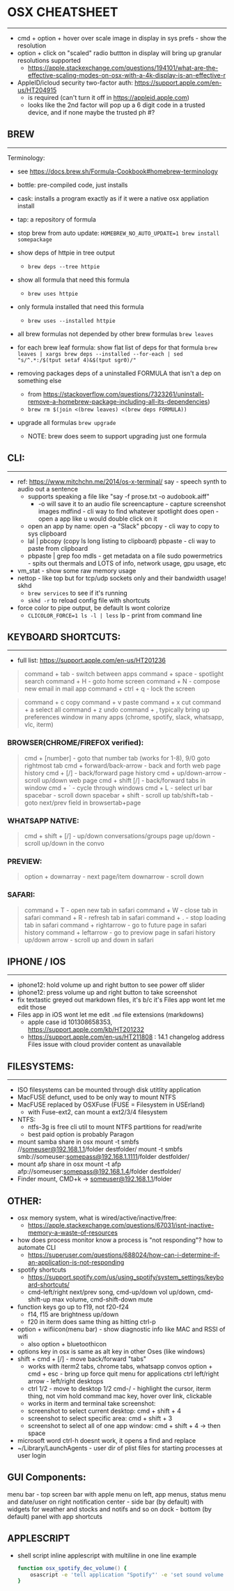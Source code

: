 # OSX CHEATSHEET
-------------------------------------------
- cmd + option + hover over scale image in display in sys prefs   - show the resolution
- option + click on "scaled" radio buttton in display will bring up granular resolutions supported
    - https://apple.stackexchange.com/questions/194101/what-are-the-effective-scaling-modes-on-osx-with-a-4k-display-is-an-effective-r
- AppleID/icloud security two-factor auth: https://support.apple.com/en-us/HT204915
    - is required (can't turn it off in https://appleid.apple.com)
    - looks like the 2nd factor will pop up a 6 digit code in a trusted device, and if none maybe the trusted ph #?

## BREW
--------------------
Terminology:
- see https://docs.brew.sh/Formula-Cookbook#homebrew-terminology
- bottle: pre-compiled code, just installs
- cask: installs a program exactly as if it were a native osx appliation install
- tap: a repository of formula

- stop brew from auto update:
    `HOMEBREW_NO_AUTO_UPDATE=1 brew install somepackage`
- show deps of httpie in tree output
    - `brew deps --tree httpie`
- show all formula that need this formula
    - `brew uses httpie`
- only formula installed that need this formula
    - `brew uses --installed httpie`
- all brew formulas not depended by other brew formulas
    `brew leaves`
- for each brew leaf formula: show flat list of deps for that formula
    `brew leaves | xargs brew deps --installed --for-each | sed "s/^.*:/$(tput setaf 4)&$(tput sgr0)/"`
- removing packages deps of a uninstalled FORMULA that isn't a dep on something else
    - from https://stackoverflow.com/questions/7323261/uninstall-remove-a-homebrew-package-including-all-its-dependencies)
    - `brew rm $(join <(brew leaves) <(brew deps FORMULA))`
- upgrade all formulas
    `brew upgrade`
    - NOTE: brew does seem to support upgrading just one formula


## CLI:
----------------
- ref: https://www.mitchchn.me/2014/os-x-terminal/
say - speech synth to audio out a sentence
    - supports speaking a file like "say -f prose.txt -o audobook.aiff"
        - -o will save it to an audio file
screencapture - capture screenshot images
mdfind - cli way to find whatever spotlight does
open - open a app like u would double click on it
    - open an app by name: open -a "Slack"
pbcopy  - cli way to copy to sys clipboard
    - lal | pbcopy   (copy ls long listing to clipboard)
pbpaste - cli way to paste from clipboard
    - pbpaste | grep foo
mdls    - get metadata on a file
sudo powermetrics  - spits out thermals and LOTS of info, network usage, gpu usage, etc
- vm_stat - show some raw memory usage
- nettop - like top but for tcp/udp sockets only and their bandwidth usage!
skhd
    - `brew services` to see if it's running
    - `skhd -r` to reload config file with shortcuts
- force color to pipe output, be default ls wont colorize
    - `CLICOLOR_FORCE=1 ls -l | less`
lp - print from command line



## KEYBOARD SHORTCUTS:
-----------------------------------
- full list: https://support.apple.com/en-us/HT201236
> command + tab  - switch between apps
> command + space - spotlight search
> command + H - goto home screen
> command + N - compose new email in mail app
> command + ctrl + q  - lock the screen

> command + c copy
> command + v paste
> command + x cut
> command + a select all
> command + z undo
> command + ,   typically bring up preferences window in many apps (chrome, spotify, slack, whatsapp, vlc, iterm)

### BROWSER(CHROME/FIREFOX verified):
> cmd + [number]          - goto that number tab (works for 1-8), 9/0 goto rightmost tab
> cmd + forward/back-arrow  - back and forth web page history
> cmd + [/]               - back/forward page history
> cmd + up/down-arrow     - scroll up/down web page
> cmd + shift [/]         - back/forward tabs in window
> cmd + `                 - cycle through windows
> cmd + L                 - select url bar
> spacebar                - scroll down
> spacebar + shift        - scroll up
> tab/shift+tab           - goto next/prev field in browsertab+page

### WHATSAPP NATIVE:
> cmd + shift + [/]       - up/down conversations/groups
> page up/down            - scroll up/down in the convo

### PREVIEW:
> option + downarray      - next page/item
> downarrow               - scroll down

### SAFARI:
> command + T - open new tab in safari
> command + W - close tab in safari
> command + R - refresh tab in safari
> command + . - stop loading tab in safari
> command + rightarrow - go to future page in safari history
> command + leftarrow - go to previow page in safari history
> up/down arrow  - scroll up and down in safari

## IPHONE / IOS
--------------------------
- iphone12: hold volume up and right button to see power off slider
- iphone12: press volume up and right button to take screenshot
- fix textastic greyed out markdown files, it's b/c it's Files app wont let me edit those
- Files app in iOS wont let me edit `.md` file extensions (markdowns)
    - apple case id 101308658353, https://support.apple.com/kb/HT201232
    - https://support.apple.com/en-us/HT211808 : 14.1 changelog address Files issue with cloud provider content as unavailable

## FILESYSTEMS:
----------------------------
- ISO filesystems can be mounted through disk utitlity application
- MacFUSE defunct, used to be only way to mount NTFS
- MacFUSE replaced by OSXFuse (FUSE = Filesystem in USErland)
    - with Fuse-ext2, can mount a ext2/3/4 filesystem
- NTFS:
    - ntfs-3g is free cli util to mount NTFS partitions for read/write
    - best paid option is probably Paragon
- mount samba share in osx
    mount -t smbfs //someuser@192.168.1.1/folder destfolder/
    mount -t smbfs smb://someuser:somepass@192.168.1.1111/folder destfolder/
- mount afp share in osx
    mount -t afp afp://someuser:somepass@192.168.1.4/folder destfolder/
- Finder mount, CMD+k -> someuser@192.168.1.1/folder


## OTHER:
- osx memory system, what is wired/active/inactive/free:
    - https://apple.stackexchange.com/questions/67031/isnt-inactive-memory-a-waste-of-resources
- how does process monitor know a process is "not responding"? how to automate CLI
    - https://superuser.com/questions/688024/how-can-i-determine-if-an-application-is-not-responding
- spotify shortcuts
    - https://support.spotify.com/us/using_spotify/system_settings/keyboard-shortcuts/
    - cmd-left/right next/prev song, cmd-up/down vol up/down, cmd-shift-up max volume, cmd-shift-down mute
- function keys go up to f19, not f20-f24
    - f14, f15 are brightness up/down
    - f20 in iterm does same thing as hitting ctrl-p
- option + wifiicon(menu bar) - show diagnostic info like MAC and RSSI of wifi
    - also option + bluetoothicon
- options key in osx is same as alt key in other Oses (like windows)
- shift + cmd + [/]    - move back/forward "tabs"
    - works with iterm2 tabs, chrome tabs, whatsapp convos
option + cmd + esc  - bring up force quit menu for applications
ctrl left/right arrow   - left/right desktops
    - ctrl 1/2          - move to desktop 1/2
cmd-/  - highlight the cursor, iterm thing, not vim
hold command mac key, hover over link, clickable
    - works in iterm and terminal
take screenshot:
    - screenshot to select current desktop: cmd + shift + 4
    - screenshot to select specific area: cmd + shift + 3
    - screenshot to select all of one app window: cmd + shift + 4 -> then space
- microsoft word ctrl-h doesnt work, it opens a find and replace
- ~/Library/LaunchAgents - user dir of plist files for starting processes at user login

## GUI Components:
menu bar                - top screen bar with apple menu on left, app menus, status menu and date/user on right
notification center     - side bar (by default) with widgets for weather and stocks and notifs and so on
dock                    - bottom (by default) panel with app shortcuts

## APPLESCRIPT
- shell script inline applescript with multiline in one line example
    ```zsh
    function osx_spotify_dec_volume() {
        osascript -e 'tell application "Spotify"' -e 'set sound volume to (sound volume - 10)' -e 'end tell'
    }
    ```
